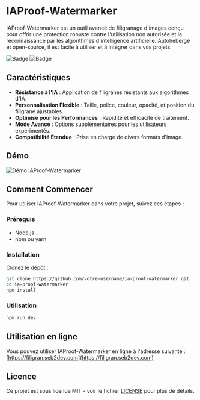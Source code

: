 # IAProof-Watermarker

IAProof-Watermarker est un outil avancé de filigranage d'images conçu pour offrir une protection robuste contre l'utilisation non autorisée et la reconnaissance par les algorithmes d'intelligence artificielle. Autohebergé et open-source, il est facile à utiliser et à intégrer dans vos projets.

![Badge](https://img.shields.io/badge/version-0.1.0-brightgreen) ![Badge](https://img.shields.io/badge/license-MIT-blue)

## Caractéristiques

- **Résistance à l'IA** : Application de filigranes résistants aux algorithmes d'IA.
- **Personnalisation Flexible** : Taille, police, couleur, opacité, et position du filigrane ajustables.
- **Optimisé pour les Performances** : Rapidité et efficacité de traitement.
- **Mode Avancé** : Options supplémentaires pour les utilisateurs expérimentés.
- **Compatibilité Étendue** : Prise en charge de divers formats d'image.

## Démo

![Démo IAProof-Watermarker](lien-vers-image-démo)

## Comment Commencer

Pour utiliser IAProof-Watermarker dans votre projet, suivez ces étapes :

### Prérequis

- Node.js
- npm ou yarn

### Installation

Clonez le dépôt :

```bash
git clone https://github.com/votre-username/ia-proof-watermarker.git
cd ia-proof-watermarker
npm install
```

### Utilisation

```bash
npm run dev
```

## Utilisation en ligne 

Vous pouvez utiliser IAProof-Watermarker en ligne à l'adresse suivante : [https://filigran.seb2dev.com](https://filigran.seb2dev.com)


## Licence

Ce projet est sous licence MIT - voir le fichier [LICENSE](LICENSE) pour plus de détails.